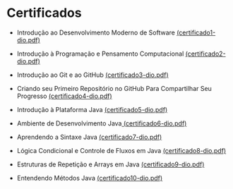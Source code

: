 # Certificados

- Introdução ao Desenvolvimento Moderno de Software <a href="certificado1-dio.pdf">(certificado1-dio.pdf)</a>

- Introdução à Programação e Pensamento Computacional <a href="certificado2-dio.pdf">(certificado2-dio.pdf)</a>

- Introdução ao Git e ao GitHub <a href="certificado3-dio.pdf">(certificado3-dio.pdf)</a>

- Criando seu Primeiro Repositório no GitHub Para Compartilhar Seu Progresso <a href="certificado4-dio.pdf">(certificado4-dio.pdf)</a>

- Introdução à Plataforma Java <a href="(certificado5-dio.pdf)">(certificado5-dio.pdf) </a>

- Ambiente de Desenvolvimento Java<a href="certificado6-dio.pdf"> (certificado6-dio.pdf)</a>

- Aprendendo a Sintaxe Java <a href="certificado7-dio.pdf">(certificado7-dio.pdf)</a>

- Lógica Condicional e Controle de Fluxos em Java <a href="certificado8-dio.pdf">(certificado8-dio.pdf)</a>

- Estruturas de Repetição e Arrays em Java <a href="certificado9-dio.pdf">(certificado9-dio.pdf)</a>

- Entendendo Métodos Java <a href="certificado10-dio.pdf">(certificado10-dio.pdf)</a>
